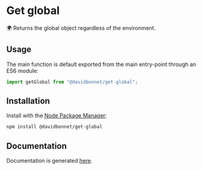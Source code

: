 # Get global

🌍 Returns the global object regardless of the environment.

## Usage

The main function is default exported from the main entry-point through an ES6 module:

```js
import getGlobal from "@davidbonnet/get-global";
```

## Installation

Install with the [Node Package Manager](https://www.npmjs.com/package/@davidbonnet/get-global):

```bash
npm install @davidbonnet/get-global
```

## Documentation

Documentation is generated [here](doc/README.md).

